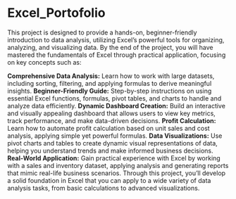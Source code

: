 # Excel_Portofolio
This project is designed to provide a hands-on, beginner-friendly introduction to data analysis, utilizing Excel’s powerful tools for organizing, analyzing, and visualizing data. By the end of the project, you will have mastered the fundamentals of Excel through practical application, focusing on key concepts such as:

**Comprehensive Data Analysis:** Learn how to work with large datasets, including sorting, filtering, and applying formulas to derive meaningful insights.
**Beginner-Friendly Guide:** Step-by-step instructions on using essential Excel functions, formulas, pivot tables, and charts to handle and analyze data efficiently.
**Dynamic Dashboard Creation:** Build an interactive and visually appealing dashboard that allows users to view key metrics, track performance, and make data-driven decisions.
**Profit Calculation:** Learn how to automate profit calculation based on unit sales and cost analysis, applying simple yet powerful formulas.
**Data Visualizations:** Use pivot charts and tables to create dynamic visual representations of data, helping you understand trends and make informed business decisions.
**Real-World Application:** Gain practical experience with Excel by working with a sales and inventory dataset, applying analysis and generating reports that mimic real-life business scenarios.
Through this project, you’ll develop a solid foundation in Excel that you can apply to a wide variety of data analysis tasks, from basic calculations to advanced visualizations.
